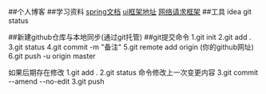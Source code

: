 ##个人博客
##学习资料
[spring文档](https://spring.io/guides/gs/serving-web-content/)
[ui框架地址](https://v3.bootcss.com/getting-started/)
[网络请求框架](https://square.github.io/okhttp/)
##工具
idea
git
status


##新建github仓库与本地同步(通过git托管)
##git提交命令
1.git init
2.git add .
3.git status
4.git commit -m "备注"
5.git remote add origin (你的github网址)
6.git push -u origin master

如果后期存在修改
1.git add .
2.git status
命令修改上一次变更内容
3.git commit --amend --no-edit
3.git push




